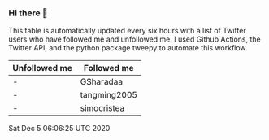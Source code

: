 ### Hi there 👋

This table is automatically updated every six hours with a list of Twitter users who have followed me and unfollowed me. I used Github Actions, the Twitter API, and the python package tweepy to automate this workflow.

| Unfollowed me |  Followed me |
| --- | --- |
|-|GSharadaa|
|-|tangming2005|
|-|simocristea|
Sat Dec  5 06:06:25 UTC 2020
